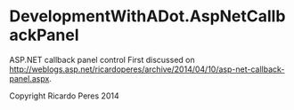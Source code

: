DevelopmentWithADot.AspNetCallbackPanel
===================================

ASP.NET callback panel control
First discussed on http://weblogs.asp.net/ricardoperes/archive/2014/04/10/asp-net-callback-panel.aspx.

Copyright Ricardo Peres 2014